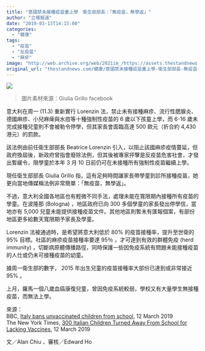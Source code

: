 ```yaml
---
title: "意國禁未接種疫苗童上學　衛生部部長：「無疫苗，無學返」"
author: "立場報道"
date: "2019-03-13T14:15:00"
categories:
  - "健康"
tags:
  - "疫苗"
  - "反疫苗"
  - "麻疹"
image: "http://web.archive.org/web/2021im_/https://assets.thestandnews.com/media/photos/italy-05_iKZmU.png"
original_url: "thestandnews.com/健康/意國禁未接種疫苗童上學-衛生部部長-無疫苗-無學返"
---
```

![](http://web.archive.org/web/2021im_/https://assets.thestandnews.com/media/photos/italy-05_iKZmU.png)
> 圖片素材來源：Giulia Grillo facebook

意大利在周一 (11.3) 重新實行 Lorenzin 法，禁止未有接種麻疹、流行性腮腺炎、德國麻疹、小兒麻痺與水痘等十種強制性疫苗的 6 歲以下孩童上學，而 6-16 歲未完成接種兒童則不會被勒令停學，但其家長會面臨高達 500 歐元（折合約 4,430 港元）的罰款。

該法例由前任衛生部部長 Beatrice Lorenzin 引入，以阻止該國麻疹疫情蔓延，但政府換屆後，新政府曾指會廢除法例，但其後被專家抨擊是反疫苗危害社會，才發出暫緩令，限學童於本年 3 月 10 日前仍可在未接種所有強制性疫苗繼續上學。

現任衛生部部長 Giulia Grillo 指，這有足夠時間讓家長帶學童到診所接種疫苗，她更向當地傳媒稱法例非常簡單：「無疫苗，無學返」。

不過，意大利全國各地區也有輕微不同手法，處理未能在寬限期內接種所有疫苗的學童。在波隆那 (Bologna) ，地區政府已向 300 多個學童的家長發出停學信，當地亦有 5,000 兒童未能提供接種疫苗文件。其他地區則暫未有匯報個案，有部份地區更多給數天寬限期予家長及學童。

Lorenzin 法被通過時，是希望將意大利低於 80% 的疫苗接種率，提升至世衛的 95% 目標。社區的麻疹疫苗接種率要達 95％ ，才可達到有效的群體免疫 (herd immunity) ，切斷病原體傳播路徑，同時保護一些因免疫系統有問題未能接種疫苗的人仕或仍未可接種疫苗的幼童。

據周一衛生部的數字， 2015 年出生兒童的疫苗接種率大部份已達到或非常接近 95% 。

上月，羅馬一個八歲血癌康復兒童，曾因免疫系統較弱，學校又有大量學生無接種疫苗，而無法上學。

來源：  
BBC, [Italy bans unvaccinated children from school](http://web.archive.org/web/20211229063328/https://www.bbc.com/news/world-europe-47536981), 12 March 2019  
The New York Times, [300 Italian Children Turned Away From School for Lacking Vaccines](http://web.archive.org/web/20211229063328/https://www.nytimes.com/2019/03/12/world/europe/italy-vaccine.html), 12 March 2019

文／Alan Chiu 、審核／Edward Ho